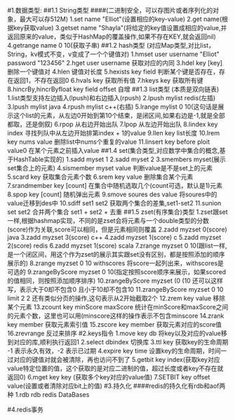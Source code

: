 #1.数据类型:
##1.1 String类型 
####(二进制安全，可以存图片或者序列化的对象，最大可以存512M)
        1.set name "Elliot"(设置相应的key-value)
        2.get name(根据key获取value)
        3.getset name "Shayla"(将给定的key值设置成相应的value,并返回原来的value，类似于HashMap的覆盖操作,如果不存在KEY,就会返回nil)
        4.getrange name 0 10(获取子串)
 ##1.2 hash类型 (对应Map类型,对比list，String，kv模式不变，v变成了一个个键值对)
        1.hmset user username "Elliot" password "123456"
        2.hget user username 获取对应的内同
        3.hdel key [key] 删除一个键值对
        4.hlen 键值对长度
        5.hexists key field 判断某个键是否存在，存在返回1，不存在返回0
        6.hvals key 获取所有值
        7.hkeys key 获取所有键
        8.hincrBy,hincrByfloat key field offset 自增
##1.3 list类型 (本质是双向链表)
        1.list类型支持左边插入(lpush)和右边插入(rpush)
        2.lpush mylist redis(左插)
        3.lpush mylist java
        4.rpush mylist c++(右插)
        5.lrange mylist 0 10(这句话是展示这个list的元素，从左边0开始到第10个结束，是闭区间,如果右边是-1,就是全部都取，还是倒叙)
        6.rpop 从右边开始出队
        7.lpop 从左边开始出队
        8.lindex key index 寻找列队中从左边开始排第index + 1的value
        9.llen key list长度
        10.lrem key nums value 删除list中nums个重复的value
        11.linsert key before ploit value0 在某个元素之前插入value
##1.4 set(集合类型,对应数学中集合的概念,基于HashTable实现的)
        1.sadd myset 1
        2.sadd myset 2
        3.smembers myset(展示set集合上的元素)
        4.sismember myset value 判断value是不是set上的元素
        5.scard key 获取集合元素个数
        6.srem key value 删除集合某个元素
        7.srandmember key [count] 在集合中随机选取几个(count可选，默认是1)元素
        8.spop key [count] 随机弹出元素
        9.smove soures des value 将soures中的value迁移到des中
        10.sdiff set1 set2 获取两个集合的差集,set1-set2
        11.sunion set set2 合并两个集合 set1 + set2 + 去重
##1.5 zset(有序集合)类型
        1.zset跟set一样,根据hashmap实现，不同的是zset会将元素与一个double类型的分数(score)作为关联,score可以相同，但是元素相同则覆盖
        2.zadd myzset 0(score) java
        3.zadd myzset 3(score) c++
        4.zadd myzset 1(score) c
        5.zadd myzset 2(score) redis
        6.zadd myzset 1(score) scala
        7.zrange myzset 0 10(跟list一样,是一个闭区间，用这个作为zset的展示其实跟set没有区别，都是按照添加的顺序展示的)
        8.zrange myzset 0 10 withscores 将score一起列出来，withscores是可选的
        9.zrangeByScore myzset 0 10(指定按照score顺序来展示，如果scored的值相同，则按照添加顺序排序)
        10.zrangeByScore myzset (0 (10 还可以这样写，表示大于0却不包含0 且小于10却不包含10
        11.zrangeByScore myzset 0 10 limit 2 2 还有类似分页的操作,这句表示从2开始截取2个
        12.zrem key value 移除某个元素
        13.zcount key minScore maxScore 统计在minScore和maxScore之间的元素个数，这里也可以用(minscore这样的操作表示不包含minscore
        14.zrank key member 获取元素索引值
        15.zscore key member 获取元素对应的score值
        16.zrevrange 反过来排序
#2.keys指令
    1.move key db 将key以及对应的value移到对应的库,顺利执行返回1
    2.select dbindex 切换库
    3.ttl key 获取key的生命周期 -1 表示永久有效，-2 表示已过期
    4.expire key time 设置key的生命周期，时间一过对应的键值对就会被清除，再也访问不到了
    5.getbit key index(获取key对应value特定位置的值，这个获取的是对应二进制的值，超过长度或者key不存在就返回0)
    6.mget key key (获取多个key对应的value值)
    7.SETBIT key offset value(设置或者清除对应bit上的值)
#3.持久化
####redis的持久化有rdb和aof两种
    1.rdb
        rdb redis DataBases
        
        
#4.redis事务